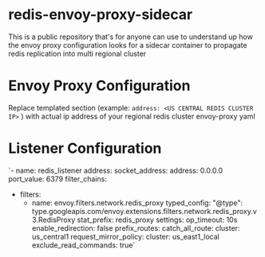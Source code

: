 # redis-envoy-proxy-sidecar
This is a public repository that's for anyone can use to understand up how the envoy proxy configuration looks for a sidecar container to propagate redis replication into multi regional cluster 

# Envoy Proxy Configuration

Replace templated section (example: `address: <US CENTRAL REDIS CLUSTER IP>` ) with actual ip address of your regional redis cluster envoy-proxy yaml 

# Listener Configuration

`- name: redis_listener
  address:
    socket_address:
      address: 0.0.0.0
      port_value: 6379
  filter_chains:
  - filters:
    - name: envoy.filters.network.redis_proxy
      typed_config:
        "@type": type.googleapis.com/envoy.extensions.filters.network.redis_proxy.v3.RedisProxy
        stat_prefix: redis_proxy
        settings:
          op_timeout: 10s
          enable_redirection: false
        prefix_routes:
          catch_all_route:
            cluster: us_central1
            request_mirror_policy:
              cluster: us_east1_local
              exclude_read_commands: true`
